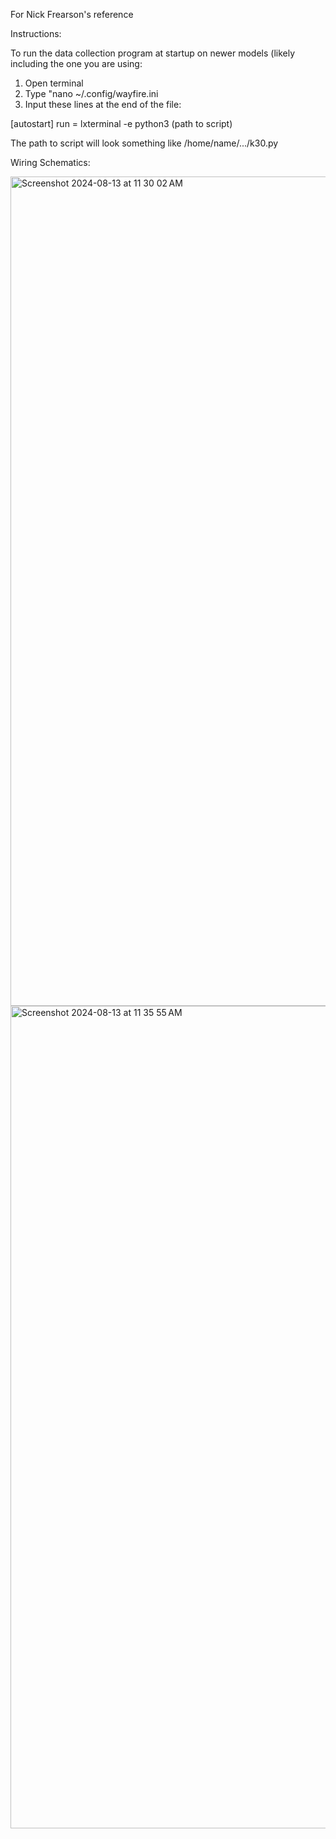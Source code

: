 For Nick Frearson's reference

Instructions:

To run the data collection program at startup on newer models (likely including the one you are using:
1. Open terminal
2. Type "nano ~/.config/wayfire.ini
3. Input these lines at the end of the file:

[autostart]
run = lxterminal -e python3 (path to script)

The path to script will look something like /home/name/.../k30.py

Wiring Schematics:

<img width="1327" alt="Screenshot 2024-08-13 at 11 30 02 AM" src="https://github.com/user-attachments/assets/7767787a-15c0-41ce-8aff-20ab013452ba">

<img width="1316" alt="Screenshot 2024-08-13 at 11 35 55 AM" src="https://github.com/user-attachments/assets/9c9c1ffa-8757-4b72-809f-14b458381a6e">
